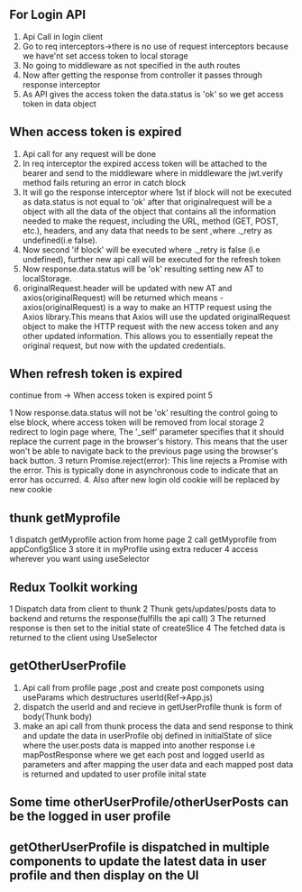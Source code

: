 ## For Login API

1. Api Call in login client
2. Go to req interceptors->there is no use of request interceptors because we have'nt set access token to local storage
3. No going to middleware as not specified in the auth routes
4. Now after getting the response from controller it passes through response interceptor
5. As API gives the access token the data.status is 'ok' so we get access token in data object

## When access token is expired

1. Api call for any request will be done
2. In req interceptor the expired access token will be attached to the bearer and send to the middleware where in middleware the jwt.verify method fails returing an error in catch block
3. It will go the response interceptor where 1st if block will not be executed as data.status is not equal to 'ok' after that originalrequest will be a object with all the data of the object that contains all the information needed to make the request, including the URL, method (GET, POST, etc.), headers, and any data that needs to be sent ,where .\_retry as undefined(i.e false).
4. Now second 'if block' will be executed where .\_retry is false (i.e undefined), further new api call will be executed for the refresh token
5. Now response.data.status will be 'ok' resulting setting new AT to localStorage.
6. originalRequest.header will be updated with new AT and axios(originalRequest) will be returned which means - axios(originalRequest) is a way to make an HTTP request using the Axios library.This means that Axios will use the updated originalRequest object to make the HTTP request with the new access token and any other updated information. This allows you to essentially repeat the original request, but now with the updated credentials.

## When refresh token is expired

continue from -> When access token is expired point 5

1 Now response.data.status will not be 'ok' resulting the control going to else block, where access token will be removed from local storage
2 redirect to login page where, The '\_self' parameter specifies that it should replace the current page in the browser's history. This means that the user won't be able to navigate back to the previous page using the browser's back button.
3 return Promise.reject(error): This line rejects a Promise with the error. This is typically done in asynchronous code to indicate that an error has occurred. 4. Also after new login old cookie will be replaced by new cookie

## thunk getMyprofile

1 dispatch getMyprofile action from home page
2 call getMyprofile from appConfigSlice
3 store it in myProfile using extra reducer
4 access wherever you want using useSelector

## Redux Toolkit working

1 Dispatch data from client to thunk
2 Thunk gets/updates/posts data to backend and returns the response(fulfills the api call)
3 The returned response is then set to the initial state of createSlice
4 The fetched data is returned to the client using UseSelector

## getOtherUserProfile

1. Api call from profile page ,post and create post componets using useParams which destructures userId(Ref->App.js)
2. dispatch the userId and and recieve in getUserProfile thunk is form of body(Thunk body)
3. make an api call from thunk process the data and send response to think and update the data in userProfile obj defined in initialState of slice where the user.posts data is mapped into another response i.e mapPostResponse where we get each post and logged userId as parameters and after mapping the user data and each mapped post data is returned and updated to user profile inital state

## Some time otherUserProfile/otherUserPosts can be the logged in user profile

## getOtherUserProfile is dispatched in multiple components to update the latest data in user profile and then display on the UI
